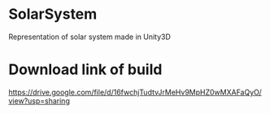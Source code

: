 # SolarSystem
Representation of solar system made in Unity3D

# Download link of build 
https://drive.google.com/file/d/16fwchjTudtvJrMeHv9MpHZ0wMXAFaQyO/view?usp=sharing
